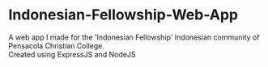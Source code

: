# Indonesian-Fellowship-Web-App
A web app I made for the 'Indonesian Fellowship' Indonesian community of Pensacola Christian College.
<br>
Created using ExpressJS and NodeJS
